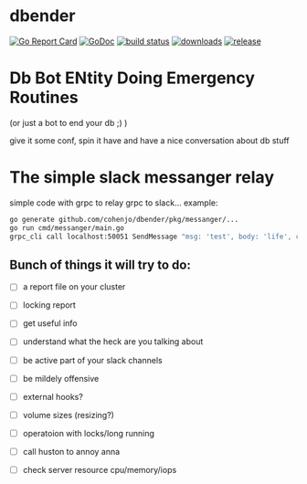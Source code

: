 # dbender
[![Go Report Card](https://goreportcard.com/badge/github.com/cohenjo/dbender)](https://goreportcard.com/report/github.com/cohenjo/dbender)
[![GoDoc](https://godoc.org/github.com/cohenjo/dbender?status.svg)](https://godoc.org/github.com/cohenjo/dbender)
[![build status](https://travis-ci.org/cohenjo/dbender.svg)](https://travis-ci.org/cohenjo/dbender) [![downloads](https://img.shields.io/github/downloads/cohenjo/dbender/total.svg)](https://github.com/cohenjo/dbender/releases) 
[![release](https://img.shields.io/github/release/cohenjo/dbender.svg)](https://github.com/cohenjo/dbender/releases)

# Db Bot ENtity Doing Emergency Routines
(or just a bot to end your db ;) )

give it some conf, spin it have and have a nice conversation about db stuff 


# The simple slack messanger relay
simple code with grpc to relay grpc to slack...
example:
```bash
go generate github.com/cohenjo/dbender/pkg/messanger/...
go run cmd/messanger/main.go
grpc_cli call localhost:50051 SendMessage "msg: 'test', body: 'life', channel: '@cohenjo'
```


## Bunch of things it will try to do:
- [ ] a report file on your cluster
- [ ] locking report
- [ ] get useful info
- [ ] understand what the heck are you talking about
- [ ] be active part of your slack channels
- [ ] be mildely offensive


- [ ] external hooks?
- [ ] volume sizes (resizing?)
- [ ] operatoion with locks/long running
- [ ] call huston to annoy anna
- [ ] check server resource cpu/memory/iops
